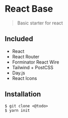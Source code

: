 # React Base

> Basic starter for react

## Included

- React
- React Router
- Forminator React Wire
- Tailwind + PostCSS
- Day.js
- React Icons

## Installation

```
$ git clone <@todo>
$ yarn init
```
